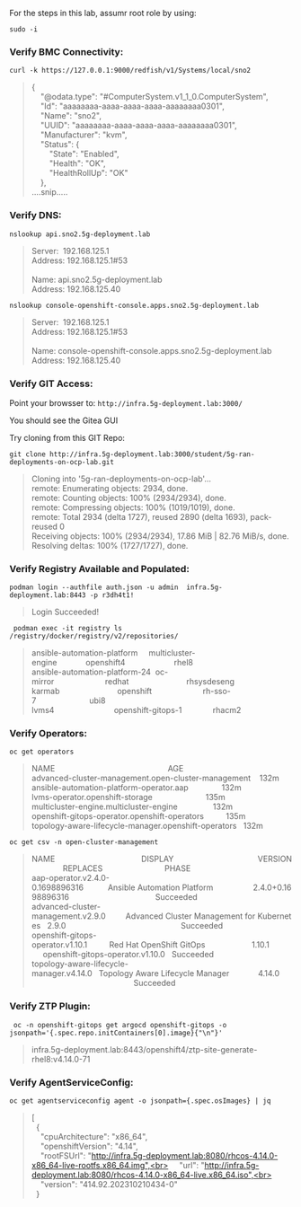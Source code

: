 For the steps in this lab, assumr root role by using:

```
sudo -i
```

### Verify BMC Connectivity:
```
curl -k https://127.0.0.1:9000/redfish/v1/Systems/local/sno2
```
> {<br>
> &nbsp;&nbsp;&nbsp;&nbsp;"@odata.type":&nbsp;"#ComputerSystem.v1_1_0.ComputerSystem",<br>
> &nbsp;&nbsp;&nbsp;&nbsp;"Id":&nbsp;"aaaaaaaa-aaaa-aaaa-aaaa-aaaaaaaa0301",<br>
> &nbsp;&nbsp;&nbsp;&nbsp;"Name":&nbsp;"sno2",<br>
> &nbsp;&nbsp;&nbsp;&nbsp;"UUID":&nbsp;"aaaaaaaa-aaaa-aaaa-aaaa-aaaaaaaa0301",<br>
> &nbsp;&nbsp;&nbsp;&nbsp;"Manufacturer":&nbsp;"kvm",<br>
> &nbsp;&nbsp;&nbsp;&nbsp;"Status":&nbsp;{<br>
> &nbsp;&nbsp;&nbsp;&nbsp;&nbsp;&nbsp;&nbsp;&nbsp;"State":&nbsp;"Enabled",<br>
> &nbsp;&nbsp;&nbsp;&nbsp;&nbsp;&nbsp;&nbsp;&nbsp;"Health":&nbsp;"OK",<br>
> &nbsp;&nbsp;&nbsp;&nbsp;&nbsp;&nbsp;&nbsp;&nbsp;"HealthRollUp":&nbsp;"OK"<br>
> &nbsp;&nbsp;&nbsp;&nbsp;},<br>
> ....snip.....<br>

### Verify DNS: 
```
nslookup api.sno2.5g-deployment.lab
```
> Server:&nbsp;&nbsp;192.168.125.1<br>
> Address:&nbsp;192.168.125.1#53<br>
> <br>
> Name:&nbsp;api.sno2.5g-deployment.lab<br>
> Address: 192.168.125.40<br>

```
nslookup console-openshift-console.apps.sno2.5g-deployment.lab
```
> Server:&nbsp;&nbsp;192.168.125.1<br>
> Address:&nbsp;192.168.125.1#53<br>
> <br>
> Name:&nbsp;console-openshift-console.apps.sno2.5g-deployment.lab<br>
> Address: 192.168.125.40<br>

### Verify GIT Access: 
Point your browsser to: `http://infra.5g-deployment.lab:3000/` 

You should see the Gitea GUI 

Try cloning from this GIT Repo: 

```
git clone http://infra.5g-deployment.lab:3000/student/5g-ran-deployments-on-ocp-lab.git
```
> Cloning&nbsp;into&nbsp;'5g-ran-deployments-on-ocp-lab'...<br>
> remote:&nbsp;Enumerating&nbsp;objects:&nbsp;2934,&nbsp;done.<br>
> remote:&nbsp;Counting&nbsp;objects:&nbsp;100%&nbsp;(2934/2934),&nbsp;done.<br>
> remote:&nbsp;Compressing&nbsp;objects:&nbsp;100%&nbsp;(1019/1019),&nbsp;done.<br>
> remote:&nbsp;Total&nbsp;2934&nbsp;(delta&nbsp;1727),&nbsp;reused&nbsp;2890&nbsp;(delta&nbsp;1693),&nbsp;pack-reused&nbsp;0<br>
> Receiving&nbsp;objects:&nbsp;100%&nbsp;(2934/2934),&nbsp;17.86&nbsp;MiB&nbsp;|&nbsp;82.76&nbsp;MiB/s,&nbsp;done.<br>
> Resolving&nbsp;deltas:&nbsp;100%&nbsp;(1727/1727),&nbsp;done.<br>


### Verify Registry Available and Populated:
```
podman login --authfile auth.json -u admin  infra.5g-deployment.lab:8443 -p r3dh4t1!
```
> Login Succeeded!

```
 podman exec -it registry ls /registry/docker/registry/v2/repositories/
```
> ansible-automation-platform&nbsp;&nbsp;&nbsp;&nbsp;&nbsp;multicluster-engine&nbsp;&nbsp;&nbsp;&nbsp;&nbsp;&nbsp;&nbsp;&nbsp;&nbsp;&nbsp;&nbsp;&nbsp;&nbsp;openshift4&nbsp;&nbsp;&nbsp;&nbsp;&nbsp;&nbsp;&nbsp;&nbsp;&nbsp;&nbsp;&nbsp;&nbsp;&nbsp;&nbsp;&nbsp;&nbsp;&nbsp;&nbsp;&nbsp;&nbsp;&nbsp;&nbsp;rhel8<br>
> ansible-automation-platform-24&nbsp;&nbsp;oc-mirror&nbsp;&nbsp;&nbsp;&nbsp;&nbsp;&nbsp;&nbsp;&nbsp;&nbsp;&nbsp;&nbsp;&nbsp;&nbsp;&nbsp;&nbsp;&nbsp;&nbsp;&nbsp;&nbsp;&nbsp;&nbsp;&nbsp;&nbsp;redhat&nbsp;&nbsp;&nbsp;&nbsp;&nbsp;&nbsp;&nbsp;&nbsp;&nbsp;&nbsp;&nbsp;&nbsp;&nbsp;&nbsp;&nbsp;&nbsp;&nbsp;&nbsp;&nbsp;&nbsp;&nbsp;&nbsp;&nbsp;&nbsp;&nbsp;&nbsp;rhsysdeseng<br>
> karmab&nbsp;&nbsp;&nbsp;&nbsp;&nbsp;&nbsp;&nbsp;&nbsp;&nbsp;&nbsp;&nbsp;&nbsp;&nbsp;&nbsp;&nbsp;&nbsp;&nbsp;&nbsp;&nbsp;&nbsp;&nbsp;&nbsp;&nbsp;&nbsp;&nbsp;&nbsp;openshift&nbsp;&nbsp;&nbsp;&nbsp;&nbsp;&nbsp;&nbsp;&nbsp;&nbsp;&nbsp;&nbsp;&nbsp;&nbsp;&nbsp;&nbsp;&nbsp;&nbsp;&nbsp;&nbsp;&nbsp;&nbsp;&nbsp;&nbsp;rh-sso-7&nbsp;&nbsp;&nbsp;&nbsp;&nbsp;&nbsp;&nbsp;&nbsp;&nbsp;&nbsp;&nbsp;&nbsp;&nbsp;&nbsp;&nbsp;&nbsp;&nbsp;&nbsp;&nbsp;&nbsp;&nbsp;&nbsp;&nbsp;&nbsp;ubi8<br>
> lvms4&nbsp;&nbsp;&nbsp;&nbsp;&nbsp;&nbsp;&nbsp;&nbsp;&nbsp;&nbsp;&nbsp;&nbsp;&nbsp;&nbsp;&nbsp;&nbsp;&nbsp;&nbsp;&nbsp;&nbsp;&nbsp;&nbsp;&nbsp;&nbsp;&nbsp;&nbsp;&nbsp;openshift-gitops-1&nbsp;&nbsp;&nbsp;&nbsp;&nbsp;&nbsp;&nbsp;&nbsp;&nbsp;&nbsp;&nbsp;&nbsp;&nbsp;&nbsp;rhacm2<br>

### Verify Operators:

```
oc get operators
```
> NAME&nbsp;&nbsp;&nbsp;&nbsp;&nbsp;&nbsp;&nbsp;&nbsp;&nbsp;&nbsp;&nbsp;&nbsp;&nbsp;&nbsp;&nbsp;&nbsp;&nbsp;&nbsp;&nbsp;&nbsp;&nbsp;&nbsp;&nbsp;&nbsp;&nbsp;&nbsp;&nbsp;&nbsp;&nbsp;&nbsp;&nbsp;&nbsp;&nbsp;&nbsp;&nbsp;&nbsp;&nbsp;&nbsp;&nbsp;&nbsp;&nbsp;&nbsp;&nbsp;&nbsp;&nbsp;&nbsp;&nbsp;&nbsp;&nbsp;&nbsp;&nbsp;AGE<br>
> advanced-cluster-management.open-cluster-management&nbsp;&nbsp;&nbsp;&nbsp;132m<br>
> ansible-automation-platform-operator.aap&nbsp;&nbsp;&nbsp;&nbsp;&nbsp;&nbsp;&nbsp;&nbsp;&nbsp;&nbsp;&nbsp;&nbsp;&nbsp;&nbsp;&nbsp;132m<br>
> lvms-operator.openshift-storage&nbsp;&nbsp;&nbsp;&nbsp;&nbsp;&nbsp;&nbsp;&nbsp;&nbsp;&nbsp;&nbsp;&nbsp;&nbsp;&nbsp;&nbsp;&nbsp;&nbsp;&nbsp;&nbsp;&nbsp;&nbsp;&nbsp;&nbsp;&nbsp;135m<br>
> multicluster-engine.multicluster-engine&nbsp;&nbsp;&nbsp;&nbsp;&nbsp;&nbsp;&nbsp;&nbsp;&nbsp;&nbsp;&nbsp;&nbsp;&nbsp;&nbsp;&nbsp;&nbsp;132m<br>
> openshift-gitops-operator.openshift-operators&nbsp;&nbsp;&nbsp;&nbsp;&nbsp;&nbsp;&nbsp;&nbsp;&nbsp;&nbsp;135m<br>
> topology-aware-lifecycle-manager.openshift-operators&nbsp;&nbsp;&nbsp;132m<br>


```
oc get csv -n open-cluster-management
```
> NAME&nbsp;&nbsp;&nbsp;&nbsp;&nbsp;&nbsp;&nbsp;&nbsp;&nbsp;&nbsp;&nbsp;&nbsp;&nbsp;&nbsp;&nbsp;&nbsp;&nbsp;&nbsp;&nbsp;&nbsp;&nbsp;&nbsp;&nbsp;&nbsp;&nbsp;&nbsp;&nbsp;&nbsp;&nbsp;&nbsp;&nbsp;&nbsp;&nbsp;&nbsp;&nbsp;&nbsp;&nbsp;&nbsp;&nbsp;DISPLAY&nbsp;&nbsp;&nbsp;&nbsp;&nbsp;&nbsp;&nbsp;&nbsp;&nbsp;&nbsp;&nbsp;&nbsp;&nbsp;&nbsp;&nbsp;&nbsp;&nbsp;&nbsp;&nbsp;&nbsp;&nbsp;&nbsp;&nbsp;&nbsp;&nbsp;&nbsp;&nbsp;&nbsp;&nbsp;&nbsp;&nbsp;&nbsp;&nbsp;&nbsp;&nbsp;&nbsp;&nbsp;&nbsp;VERSION&nbsp;&nbsp;&nbsp;&nbsp;&nbsp;&nbsp;&nbsp;&nbsp;&nbsp;&nbsp;&nbsp;&nbsp;&nbsp;&nbsp;REPLACES&nbsp;&nbsp;&nbsp;&nbsp;&nbsp;&nbsp;&nbsp;&nbsp;&nbsp;&nbsp;&nbsp;&nbsp;&nbsp;&nbsp;&nbsp;&nbsp;&nbsp;&nbsp;&nbsp;&nbsp;&nbsp;&nbsp;&nbsp;&nbsp;&nbsp;&nbsp;&nbsp;&nbsp;PHASE<br>
> aap-operator.v2.4.0-0.1698896316&nbsp;&nbsp;&nbsp;&nbsp;&nbsp;&nbsp;&nbsp;&nbsp;&nbsp;&nbsp;&nbsp;Ansible&nbsp;Automation&nbsp;Platform&nbsp;&nbsp;&nbsp;&nbsp;&nbsp;&nbsp;&nbsp;&nbsp;&nbsp;&nbsp;&nbsp;&nbsp;&nbsp;&nbsp;&nbsp;&nbsp;&nbsp;&nbsp;2.4.0+0.1698896316&nbsp;&nbsp;&nbsp;&nbsp;&nbsp;&nbsp;&nbsp;&nbsp;&nbsp;&nbsp;&nbsp;&nbsp;&nbsp;&nbsp;&nbsp;&nbsp;&nbsp;&nbsp;&nbsp;&nbsp;&nbsp;&nbsp;&nbsp;&nbsp;&nbsp;&nbsp;&nbsp;&nbsp;&nbsp;&nbsp;&nbsp;&nbsp;&nbsp;&nbsp;&nbsp;&nbsp;&nbsp;&nbsp;&nbsp;Succeeded<br>
> advanced-cluster-management.v2.9.0&nbsp;&nbsp;&nbsp;&nbsp;&nbsp;&nbsp;&nbsp;&nbsp;&nbsp;Advanced&nbsp;Cluster&nbsp;Management&nbsp;for&nbsp;Kubernetes&nbsp;&nbsp;&nbsp;2.9.0&nbsp;&nbsp;&nbsp;&nbsp;&nbsp;&nbsp;&nbsp;&nbsp;&nbsp;&nbsp;&nbsp;&nbsp;&nbsp;&nbsp;&nbsp;&nbsp;&nbsp;&nbsp;&nbsp;&nbsp;&nbsp;&nbsp;&nbsp;&nbsp;&nbsp;&nbsp;&nbsp;&nbsp;&nbsp;&nbsp;&nbsp;&nbsp;&nbsp;&nbsp;&nbsp;&nbsp;&nbsp;&nbsp;&nbsp;&nbsp;&nbsp;&nbsp;&nbsp;&nbsp;&nbsp;&nbsp;&nbsp;&nbsp;&nbsp;&nbsp;&nbsp;&nbsp;Succeeded<br>
> openshift-gitops-operator.v1.10.1&nbsp;&nbsp;&nbsp;&nbsp;&nbsp;&nbsp;&nbsp;&nbsp;&nbsp;&nbsp;Red&nbsp;Hat&nbsp;OpenShift&nbsp;GitOps&nbsp;&nbsp;&nbsp;&nbsp;&nbsp;&nbsp;&nbsp;&nbsp;&nbsp;&nbsp;&nbsp;&nbsp;&nbsp;&nbsp;&nbsp;&nbsp;&nbsp;&nbsp;&nbsp;&nbsp;&nbsp;1.10.1&nbsp;&nbsp;&nbsp;&nbsp;&nbsp;&nbsp;&nbsp;&nbsp;&nbsp;&nbsp;&nbsp;&nbsp;&nbsp;&nbsp;&nbsp;openshift-gitops-operator.v1.10.0&nbsp;&nbsp;&nbsp;Succeeded<br>
> topology-aware-lifecycle-manager.v4.14.0&nbsp;&nbsp;&nbsp;Topology&nbsp;Aware&nbsp;Lifecycle&nbsp;Manager&nbsp;&nbsp;&nbsp;&nbsp;&nbsp;&nbsp;&nbsp;&nbsp;&nbsp;&nbsp;&nbsp;&nbsp;&nbsp;4.14.0&nbsp;&nbsp;&nbsp;&nbsp;&nbsp;&nbsp;&nbsp;&nbsp;&nbsp;&nbsp;&nbsp;&nbsp;&nbsp;&nbsp;&nbsp;&nbsp;&nbsp;&nbsp;&nbsp;&nbsp;&nbsp;&nbsp;&nbsp;&nbsp;&nbsp;&nbsp;&nbsp;&nbsp;&nbsp;&nbsp;&nbsp;&nbsp;&nbsp;&nbsp;&nbsp;&nbsp;&nbsp;&nbsp;&nbsp;&nbsp;&nbsp;&nbsp;&nbsp;&nbsp;&nbsp;&nbsp;&nbsp;&nbsp;&nbsp;&nbsp;&nbsp;Succeeded<br>

### Verify ZTP Plugin: 

```
 oc -n openshift-gitops get argocd openshift-gitops -o jsonpath='{.spec.repo.initContainers[0].image}{"\n"}'
```
> infra.5g-deployment.lab:8443/openshift4/ztp-site-generate-rhel8:v4.14.0-71


### Verify AgentServiceConfig: 

```
oc get agentserviceconfig agent -o jsonpath={.spec.osImages} | jq
```

> [<br>
> &nbsp;&nbsp;{<br>
> &nbsp;&nbsp;&nbsp;&nbsp;"cpuArchitecture":&nbsp;"x86_64",<br>
> &nbsp;&nbsp;&nbsp;&nbsp;"openshiftVersion":&nbsp;"4.14",<br>
> &nbsp;&nbsp;&nbsp;&nbsp;"rootFSUrl":&nbsp;"http://infra.5g-deployment.lab:8080/rhcos-4.14.0-x86_64-live-rootfs.x86_64.img",<br>
> &nbsp;&nbsp;&nbsp;&nbsp;"url":&nbsp;"http://infra.5g-deployment.lab:8080/rhcos-4.14.0-x86_64-live.x86_64.iso",<br>
> &nbsp;&nbsp;&nbsp;&nbsp;"version":&nbsp;"414.92.202310210434-0"<br>
> &nbsp;&nbsp;}<br>
